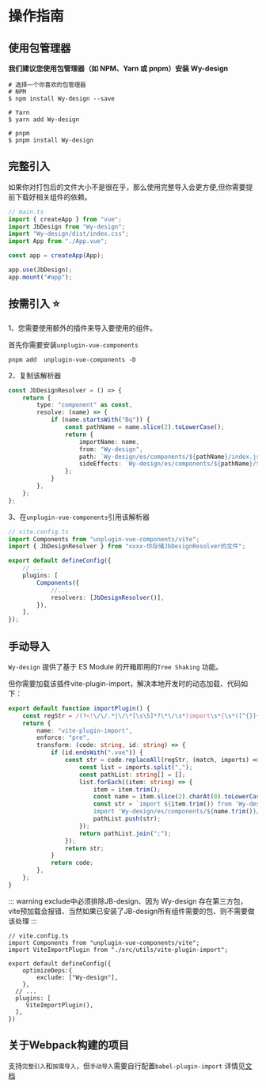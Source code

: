 <!--
 * @Author: wyk
 * @Date: 2024-05-23 09:02:13
 * @LastEditTime: 2024-06-04 18:22:00
 * @Description:
-->

# 操作指南

## 使用包管理器

**我们建议您使用包管理器（如 NPM、Yarn 或 pnpm）安装 Wy-design**

```
# 选择一个你喜欢的包管理器
# NPM
$ npm install Wy-design --save

# Yarn
$ yarn add Wy-design

# pnpm
$ pnpm install Wy-design

```

## 完整引入

如果你对打包后的文件大小不是很在乎，那么使用完整导入会更方便,但你需要提前下载好相关组件的依赖。

```ts
// main.ts
import { createApp } from "vue";
import JbDesign from "Wy-design";
import "Wy-design/dist/index.css";
import App from "./App.vue";

const app = createApp(App);

app.use(JbDesign);
app.mount("#app");
```

## 按需引入 ⭐️

1、您需要使用额外的插件来导入要使用的组件。

首先你需要安装`unplugin-vue-components`

```shell
pnpm add  unplugin-vue-components -D
```

2、复制该解析器

```ts
const JbDesignResolver = () => {
    return {
        type: "component" as const,
        resolve: (name) => {
            if (name.startsWith("Bq")) {
                const pathName = name.slice(2).toLowerCase();
                return {
                    importName: name,
                    from: "Wy-design",
                    path: `Wy-design/es/components/${pathName}/index.js`,
                    sideEffects: `Wy-design/es/components/${pathName}/${name.slice(2)}.css`,
                };
            }
        },
    };
};
```

3、在`unplugin-vue-components`引用该解析器

```ts
// vite.config.ts
import Components from "unplugin-vue-components/vite";
import { JbDesignResolver } from "xxxx-你存储JbDesignResolver的文件";

export default defineConfig({
    // ...
    plugins: [
        Components({
            //...
            resolvers: [JbDesignResolver()],
        }),
    ],
});
```

## 手动导入

`Wy-design` 提供了基于 ES Module 的开箱即用的`Tree Shaking` 功能。

但你需要加载该插件vite-plugin-import，解决本地开发时的动态加载、代码如下：

```ts
export default function importPlugin() {
    const regStr = /(?<!\/\/.*|\/\*[\s\S]*?\*\/\s*)import\s*{\s*([^{}]+)\s*}\s*from\s*['"]Wy-design['"]/g;
    return {
        name: "vite-plugin-import",
        enforce: "pre",
        transform: (code: string, id: string) => {
            if (id.endsWith(".vue")) {
                const str = code.replaceAll(regStr, (match, imports) => {
                    const list = imports.split(",");
                    const pathList: string[] = [];
                    list.forEach((item: string) => {
                        item = item.trim();
                        const name = item.slice(2).charAt(0).toLowerCase() + item.slice(3);
                        const str = `import ${item.trim()} from 'Wy-design/es/components/${name.trim()}';
                        import 'Wy-design/es/components/${name.trim()}/${item.trim().slice(2)}.css'`;
                        pathList.push(str);
                    });
                    return pathList.join(";");
                });
                return str;
            }
            return code;
        },
    };
}
```

::: warning
exclude中必须排除JB-design、因为 Wy-design 存在第三方包，vite预加载会报错、当然如果已安装了JB-design所有组件需要的包、则不需要做该处理
:::

```ts{7}
// vite.config.ts
import Components from "unplugin-vue-components/vite";
import ViteImportPlugin from "./src/utils/vite-plugin-import";

export default defineConfig({
    optimizeDeps:{
        exclude: ["Wy-design"],
    },
  // ...
  plugins: [
     ViteImportPlugin(),
  ],
})

```

## 关于Webpack构建的项目

支持`完整引入`和`按需导入`，但`手动导入`需要自行配置`babel-plugin-import` 详情见[文档](https://www.npmjs.com/package/babel-plugin-import)
